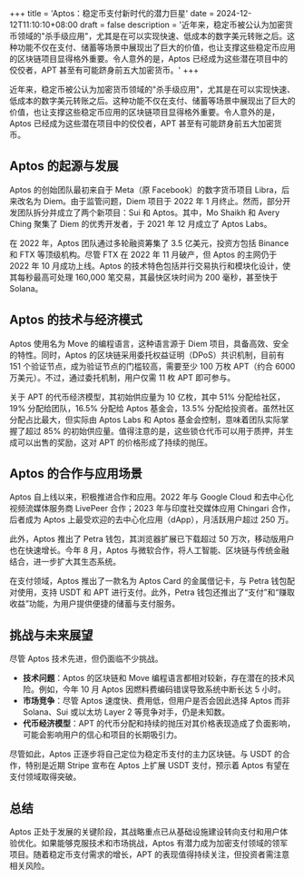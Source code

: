 +++
title = 'Aptos：稳定币支付新时代的潜力巨星'
date = 2024-12-12T11:10:10+08:00
draft = false
description = '近年来，稳定币被公认为加密货币领域的"杀手级应用"，尤其是在可以实现快速、低成本的数字美元转账之后。这种功能不仅在支付、储蓄等场景中展现出了巨大的价值，也让支撑这些稳定币应用的区块链项目显得格外重要。令人意外的是，Aptos 已经成为这些潜在项目中的佼佼者，APT 甚至有可能跻身前五大加密货币。'
+++

近年来，稳定币被公认为加密货币领域的"杀手级应用"，尤其是在可以实现快速、低成本的数字美元转账之后。这种功能不仅在支付、储蓄等场景中展现出了巨大的价值，也让支撑这些稳定币应用的区块链项目显得格外重要。令人意外的是，Aptos 已经成为这些潜在项目中的佼佼者，APT 甚至有可能跻身前五大加密货币。

## Aptos 的起源与发展

Aptos 的创始团队最初来自于 Meta（原 Facebook）的数字货币项目 Libra，后来改名为 Diem。由于监管问题，Diem 项目于 2022 年 1 月终止。然而，部分开发团队拆分并成立了两个新项目：Sui 和 Aptos。其中，Mo Shaikh 和 Avery Ching 聚集了 Diem 的优秀开发者，于 2021 年 12 月成立了 Aptos Labs。

在 2022 年，Aptos 团队通过多轮融资筹集了 3.5 亿美元，投资方包括 Binance 和 FTX 等顶级机构。尽管 FTX 在 2022 年 11 月破产，但 Aptos 的主网仍于 2022 年 10 月成功上线。Aptos 的技术特色包括并行交易执行和模块化设计，使其每秒最高可处理 160,000 笔交易，其最快区块时间为 200 毫秒，甚至快于 Solana。

## Aptos 的技术与经济模式

Aptos 使用名为 Move 的编程语言，这种语言源于 Diem 项目，具备高效、安全的特性。同时，Aptos 的区块链采用委托权益证明（DPoS）共识机制，目前有 151 个验证节点，成为验证节点的门槛较高，需要至少 100 万枚 APT（约合 6000 万美元）。不过，通过委托机制，用户仅需 11 枚 APT 即可参与。

关于 APT 的代币经济模型，其初始供应量为 10 亿枚，其中 51% 分配给社区，19% 分配给团队，16.5% 分配给 Aptos 基金会，13.5% 分配给投资者。虽然社区分配占比最大，但实际由 Aptos Labs 和 Aptos 基金会控制，意味着团队实际掌握了超过 85% 的初始供应量。值得注意的是，这些锁仓代币可以用于质押，并生成可以出售的奖励，这对 APT 的价格形成了持续的抛压。

## Aptos 的合作与应用场景

Aptos 自上线以来，积极推进合作和应用。2022 年与 Google Cloud 和去中心化视频流媒体服务商 LivePeer 合作；2023 年与印度社交媒体应用 Chingari 合作，后者成为 Aptos 上最受欢迎的去中心化应用（dApp），月活跃用户超过 250 万。

此外，Aptos 推出了 Petra 钱包，其浏览器扩展已下载超过 50 万次，移动版用户也在快速增长。今年 8 月，Aptos 与微软合作，将人工智能、区块链与传统金融结合，进一步扩大其生态系统。

在支付领域，Aptos 推出了一款名为 Aptos Card 的金属借记卡，与 Petra 钱包配对使用，支持 USDT 和 APT 进行支付。此外，Petra 钱包还推出了“支付”和“赚取收益”功能，为用户提供便捷的储蓄与支付服务。

## 挑战与未来展望

尽管 Aptos 技术先进，但仍面临不少挑战。

- **技术问题**：Aptos 的区块链和 Move 编程语言都相对较新，存在潜在的技术风险。例如，今年 10 月 Aptos 因燃料费编码错误导致系统中断长达 5 小时。
- **市场竞争**：尽管 Aptos 速度快、费用低，但用户是否会因此选择 Aptos 而非 Solana、Sui 或以太坊 Layer 2 等竞争对手，仍是未知数。
- **代币经济模型**：APT 的代币分配和持续的抛压对其价格表现造成了负面影响，可能会影响用户的信心和项目的长期吸引力。

尽管如此，Aptos 正逐步将自己定位为稳定币支付的主力区块链。与 USDT 的合作，特别是近期 Stripe 宣布在 Aptos 上扩展 USDT 支付，预示着 Aptos 有望在支付领域取得突破。

## 总结

Aptos 正处于发展的关键阶段，其战略重点已从基础设施建设转向支付和用户体验优化。如果能够克服技术和市场挑战，Aptos 有潜力成为加密支付领域的领军项目。随着稳定币支付需求的增长，APT 的表现值得持续关注，但投资者需注意相关风险。


